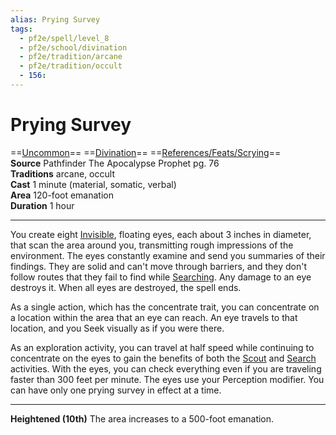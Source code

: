 ```yaml
---
alias: Prying Survey
tags:
  - pf2e/spell/level_8
  - pf2e/school/divination
  - pf2e/tradition/arcane
  - pf2e/tradition/occult
  - 156:
---
```


# Prying Survey

==[Uncommon](../../../Traits/Uncommon.md)== ==[Divination](../../../Traits/Divination.md)== ==[References/Feats/Scrying](References/Feats/Scrying)==  
__Source__ Pathfinder The Apocalypse Prophet pg. 76  
**Traditions** arcane, occult  
**Cast** 1 minute (material, somatic, verbal)  
**Area** 120-foot emanation  
**Duration** 1 hour

---

You create eight [Invisible](../../../Conditions/Invisible.md), floating eyes, each about 3 inches in diameter, that scan the area around you, transmitting rough impressions of the environment. The eyes constantly examine and send you summaries of their findings. They are solid and can't move through barriers, and they don't follow routes that they fail to find while [Searching](../../../Activities/Search.md). Any damage to an eye destroys it. When all eyes are destroyed, the spell ends.

As a single action, which has the concentrate trait, you can concentrate on a location within the area that an eye can reach. An eye travels to that location, and you Seek visually as if you were there.

As an exploration activity, you can travel at half speed while continuing to concentrate on the eyes to gain the benefits of both the [Scout](../../../Activities/Scout.md) and [Search](../../../Activities/Search.md) activities. With the eyes, you can check everything even if you are traveling faster than 300 feet per minute. The eyes use your Perception modifier. You can have only one prying survey in effect at a time.

<hr>

**Heightened (10th)** The area increases to a 500-foot emanation.
